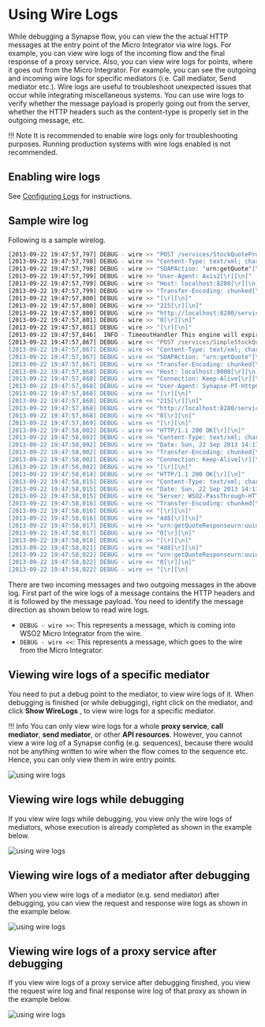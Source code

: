 # Using Wire Logs

While debugging a Synapse flow, you can view the the actual HTTP
messages at the entry point of the Micro Integrator via wire logs. For
example, you can view wire logs of the incoming flow and the final
response of a proxy service. Also, you can view wire logs for points,
where it goes out from the Micro Integrator. For example, you can see
the outgoing and incoming wire logs for specific mediators (i.e. Call
mediator, Send mediator etc.). Wire logs are useful to troubleshoot
unexpected issues that occur while integrating miscellaneous systems.
You can use wire logs to verify whether the message payload is properly
going out from the server, whether the HTTP headers such as the
content-type is properly set in the outgoing message, etc.
  
!!! Note
    It is recommended to enable wire logs only for troubleshooting purposes. Running production systems with wire logs enabled is not recommended.  

## Enabling wire logs

See [Configuring Logs]({{base_path}}/observe/mi-observe/logs/configure-log4j-properties/#wire-logs-and-header-logs) for instructions.

## Sample wire log

Following is a sample wirelog.

```bash
[2013-09-22 19:47:57,797] DEBUG - wire >> "POST /services/StockQuoteProxy HTTP/1.1[\r][\n]"
[2013-09-22 19:47:57,798] DEBUG - wire >> "Content-Type: text/xml; charset=UTF-8[\r][\n]"
[2013-09-22 19:47:57,798] DEBUG - wire >> "SOAPAction: "urn:getQuote"[\r][\n]"
[2013-09-22 19:47:57,799] DEBUG - wire >> "User-Agent: Axis2[\r][\n]"
[2013-09-22 19:47:57,799] DEBUG - wire >> "Host: localhost:8280[\r][\n]"
[2013-09-22 19:47:57,799] DEBUG - wire >> "Transfer-Encoding: chunked[\r][\n]"
[2013-09-22 19:47:57,800] DEBUG - wire >> "[\r][\n]"
[2013-09-22 19:47:57,800] DEBUG - wire >> "215[\r][\n]"
[2013-09-22 19:47:57,800] DEBUG - wire >> "http://localhost:8280/services/StockQuoteProxyurn:uuid:9e1b0def-a24b-4fa2-8016-86cf3b458f67urn:getQuoteIBM[\r][\n]"
[2013-09-22 19:47:57,801] DEBUG - wire >> "0[\r][\n]"
[2013-09-22 19:47:57,801] DEBUG - wire >> "[\r][\n]"
[2013-09-22 19:47:57,846]  INFO - TimeoutHandler This engine will expire all callbacks after : 120 seconds, irrespective of the timeout action, after the specified or optional timeout
[2013-09-22 19:47:57,867] DEBUG - wire << "POST /services/SimpleStockQuoteService HTTP/1.1[\r][\n]"
[2013-09-22 19:47:57,867] DEBUG - wire << "Content-Type: text/xml; charset=UTF-8[\r][\n]"
[2013-09-22 19:47:57,867] DEBUG - wire << "SOAPAction: "urn:getQuote"[\r][\n]"
[2013-09-22 19:47:57,867] DEBUG - wire << "Transfer-Encoding: chunked[\r][\n]"
[2013-09-22 19:47:57,868] DEBUG - wire << "Host: localhost:9000[\r][\n]"
[2013-09-22 19:47:57,868] DEBUG - wire << "Connection: Keep-Alive[\r][\n]"
[2013-09-22 19:47:57,868] DEBUG - wire << "User-Agent: Synapse-PT-HttpComponents-NIO[\r][\n]"
[2013-09-22 19:47:57,868] DEBUG - wire << "[\r][\n]"
[2013-09-22 19:47:57,868] DEBUG - wire << "215[\r][\n]"
[2013-09-22 19:47:57,868] DEBUG - wire << "http://localhost:8280/services/StockQuoteProxyurn:uuid:9e1b0def-a24b-4fa2-8016-86cf3b458f67urn:getQuoteIBM[\r][\n]"
[2013-09-22 19:47:57,868] DEBUG - wire << "0[\r][\n]"
[2013-09-22 19:47:57,869] DEBUG - wire << "[\r][\n]"
[2013-09-22 19:47:58,002] DEBUG - wire >> "HTTP/1.1 200 OK[\r][\n]"
[2013-09-22 19:47:58,002] DEBUG - wire >> "Content-Type: text/xml; charset=UTF-8[\r][\n]"
[2013-09-22 19:47:58,002] DEBUG - wire >> "Date: Sun, 22 Sep 2013 14:17:57 GMT[\r][\n]"
[2013-09-22 19:47:58,002] DEBUG - wire >> "Transfer-Encoding: chunked[\r][\n]"
[2013-09-22 19:47:58,002] DEBUG - wire >> "Connection: Keep-Alive[\r][\n]"
[2013-09-22 19:47:58,002] DEBUG - wire >> "[\r][\n]"
[2013-09-22 19:47:58,014] DEBUG - wire << "HTTP/1.1 200 OK[\r][\n]"
[2013-09-22 19:47:58,015] DEBUG - wire << "Content-Type: text/xml; charset=UTF-8[\r][\n]"
[2013-09-22 19:47:58,015] DEBUG - wire << "Date: Sun, 22 Sep 2013 14:17:58 GMT[\r][\n]"
[2013-09-22 19:47:58,015] DEBUG - wire << "Server: WSO2-PassThrough-HTTP[\r][\n]"
[2013-09-22 19:47:58,016] DEBUG - wire << "Transfer-Encoding: chunked[\r][\n]"
[2013-09-22 19:47:58,016] DEBUG - wire << "[\r][\n]"
[2013-09-22 19:47:58,016] DEBUG - wire >> "4d8[\r][\n]"
[2013-09-22 19:47:58,017] DEBUG - wire >> "urn:getQuoteResponseurn:uuid:9e1b0def-a24b-4fa2-8016-86cf3b458f673.827143922330303-8.819296796724336-170.50810412063595170.73218944560944Sun Sep 22 19:47:57 IST 2013-170.472077024782785.562077973231586E7IBM Company178.0616712932281324.9438904049222641.9564266653777567195.61908401976004IBM6216[\r][\n]"
[2013-09-22 19:47:58,017] DEBUG - wire >> "0[\r][\n]"
[2013-09-22 19:47:58,018] DEBUG - wire >> "[\r][\n]"
[2013-09-22 19:47:58,021] DEBUG - wire << "4d8[\r][\n]"
[2013-09-22 19:47:58,022] DEBUG - wire << "urn:getQuoteResponseurn:uuid:9e1b0def-a24b-4fa2-8016-86cf3b458f673.827143922330303-8.819296796724336-170.50810412063595170.73218944560944Sun Sep 22 19:47:57 IST 2013-170.472077024782785.562077973231586E7IBM Company178.0616712932281324.9438904049222641.9564266653777567195.61908401976004IBM6216[\r][\n]"
[2013-09-22 19:47:58,022] DEBUG - wire << "0[\r][\n]"
[2013-09-22 19:47:58,022] DEBUG - wire << "[\r][\n]
```

There are two incoming messages and two outgoing messages in the above log. First part of the wire logs of a message contains the HTTP headers and it is followed by the message payload. You need to identify the message direction as shown below to read wire logs.

-   `DEBUG - wire >>`: This represents a message, which is coming into WSO2 Micro Integrator from the wire.
-   `DEBUG - wire <<`: This represents a message, which goes to the wire from the Micro Integrator.

## Viewing wire logs of a specific mediator

You need to put a debug point to the mediator, to view wire logs of it. When debugging is finished (or while debugging), right click on the mediator, and click **Show WireLogs** , to view wire logs for a specific mediator.

!!! Info
    You can only view wire logs for a whole **proxy service**, **call mediator**, **send mediator**, or other **API resources**. However, you cannot view a wire log of a Synapse config (e.g. sequences), because there would not be anything written to wire when the flow comes to the sequence etc. Hence, you can only view them in wire entry points.

![using wire logs]({{base_path}}/assets/img/integrate/wire-logs/show-wire-logs.png) 

## Viewing wire logs while debugging

If you view wire logs while debugging, you view only the wire logs of mediators, whose execution is already completed as shown in the example below.

![using wire logs]({{base_path}}/assets/img/integrate/wire-logs/while-debugging.png) 

## Viewing wire logs of a mediator after debugging

When you view wire logs of a mediator (e.g. send mediator) after debugging, you can view the request and response wire logs as shown in the example below.

![using wire logs]({{base_path}}/assets/img/integrate/wire-logs/after-debugging.png) 

## Viewing wire logs of a proxy service after debugging

If you view wire logs of a proxy service after debugging finished, you view the request wire log and final response wire log of that proxy as shown in the example below.

![using wire logs]({{base_path}}/assets/img/integrate/wire-logs/for-proxy.png)
